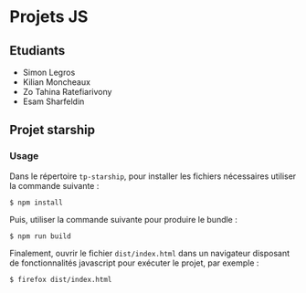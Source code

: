 # Projets JS

## Etudiants

+ Simon Legros
+ Kilian Moncheaux
+ Zo Tahina Ratefiarivony
+ Esam Sharfeldin

## Projet starship

### Usage

Dans le répertoire `tp-starship`, pour installer les fichiers nécessaires
utiliser la commande suivante :

``` console
$ npm install
```

Puis, utiliser la commande suivante pour produire le bundle :

``` console
$ npm run build
```

Finalement, ouvrir le fichier `dist/index.html` dans un navigateur disposant de
fonctionnalités javascript pour exécuter le projet, par exemple :

``` console
$ firefox dist/index.html
```
